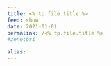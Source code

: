 ```yaml
---
title: <% tp.file.title %>
feed: show
date: 2021-01-01
permalink: /<% tp.file.title %>
#zenetöri

alias:
---
```



